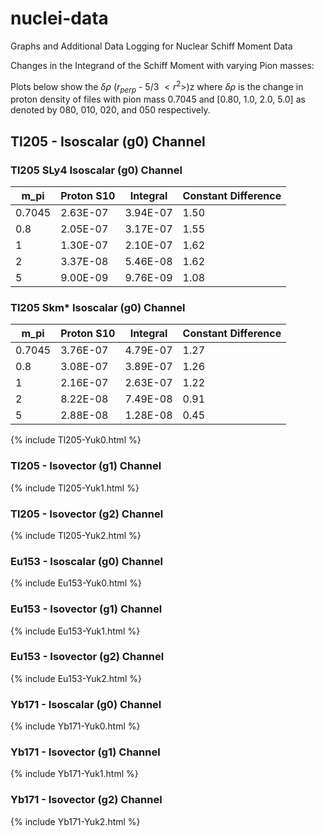 # nuclei-data
Graphs and Additional Data Logging for Nuclear Schiff Moment Data

Changes in the Integrand of the Schiff Moment with varying Pion masses:

Plots below show the $\delta \rho$ ($r_{perp}$ - 5/3 $<r^2>$)z  where $\delta \rho$ is the change in proton density of files with pion mass 0.7045 and [0.80, 1.0, 2.0, 5.0] as 
denoted by 080, 010, 020, and 050 respectively.

## Tl205 - Isoscalar (g0) Channel


### Tl205 SLy4 Isoscalar (g0) Channel
| m_pi   |Proton S10| Integral  | Constant Difference |
|--------|----------|-----------|---------------------|
| 0.7045 | 2.63E-07 | 3.94E-07  | 1.50                |
| 0.8    | 2.05E-07 | 3.17E-07  | 1.55                |
| 1      | 1.30E-07 | 2.10E-07  | 1.62                |
| 2      | 3.37E-08 | 5.46E-08  | 1.62                |
| 5      | 9.00E-09 | 9.76E-09  | 1.08                |

### Tl205 Skm* Isoscalar (g0) Channel
| m_pi   | Proton S10 | Integral  | Constant Difference |
|--------|------------|-----------|---------------------|
| 0.7045 | 3.76E-07   | 4.79E-07  | 1.27                |
| 0.8    | 3.08E-07   | 3.89E-07  | 1.26                |
| 1      | 2.16E-07   | 2.63E-07  | 1.22                |
| 2      | 8.22E-08   | 7.49E-08  | 0.91                |
| 5      | 2.88E-08   | 1.28E-08  | 0.45                |

{% include Tl205-Yuk0.html %}

### Tl205 - Isovector (g1) Channel 
{% include Tl205-Yuk1.html %}

### Tl205 - Isovector (g2) Channel 
{% include Tl205-Yuk2.html %}

### Eu153 - Isoscalar (g0) Channel 
{% include Eu153-Yuk0.html %}

### Eu153 - Isovector (g1) Channel 
{% include Eu153-Yuk1.html %}

### Eu153 - Isovector (g2) Channel 
{% include Eu153-Yuk2.html %}

### Yb171 - Isoscalar (g0) Channel 
{% include Yb171-Yuk0.html %}

### Yb171 - Isovector (g1) Channel 
{% include Yb171-Yuk1.html %}

### Yb171 - Isovector (g2) Channel 
{% include Yb171-Yuk2.html %}
